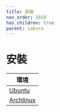 ```yaml
---
title: 安裝
nav_order: 1010
has_children: true
parent: sakura
---
```



# 安裝

| 環境 |
| --- |
| [Ubuntu](https://samwhelp.github.io/note-about-terminal/read/terminal/sakura/install/ubuntu.html) |
| [Archlinux](https://samwhelp.github.io/note-about-terminal/read/terminal/sakura/install/archlinux.html) |
